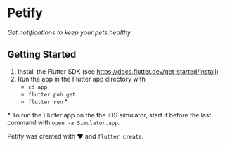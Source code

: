 # Petify

_Get notifications to keep your pets healthy._

## Getting Started

1. Install the Flutter SDK (see https://docs.flutter.dev/get-started/install)
2. Run the app in the Flutter app directory with
   * `cd app`
   * `flutter pub get`
   * `flutter run` *

\* To run the Flutter app on the the iOS simulator, start it before the last command with `open -a Simulator.app`.


Petify was created with ❤️ and `flutter create`.
